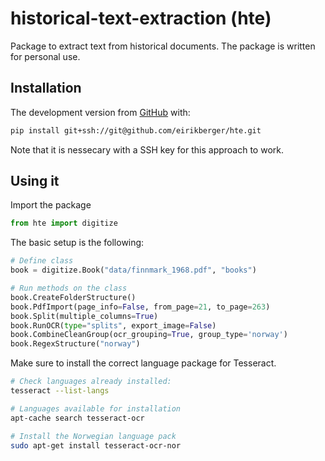 # historical-text-extraction (hte)
Package to extract text from historical documents. The package is written for personal use.


## Installation

The development version from [GitHub](https://github.com/) with:

``` bash
pip install git+ssh://git@github.com/eirikberger/hte.git
```
Note that it is nessecary with a SSH key for this approach to work. 

## Using it

Import the package

``` python
from hte import digitize
```

The basic setup is the following:

``` python
# Define class
book = digitize.Book("data/finnmark_1968.pdf", "books")

# Run methods on the class
book.CreateFolderStructure()
book.PdfImport(page_info=False, from_page=21, to_page=263)
book.Split(multiple_columns=True)
book.RunOCR(type="splits", export_image=False)
book.CombineCleanGroup(ocr_grouping=True, group_type='norway')
book.RegexStructure("norway")
```

Make sure to install the correct language package for Tesseract. 

``` bash
# Check languages already installed: 
tesseract --list-langs

# Languages available for installation
apt-cache search tesseract-ocr

# Install the Norwegian language pack
sudo apt-get install tesseract-ocr-nor
```
